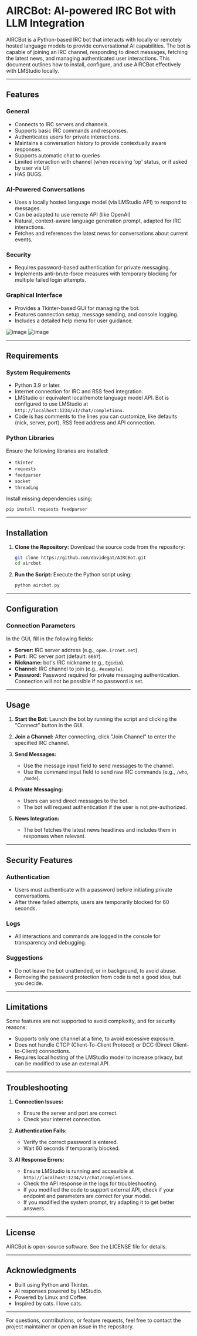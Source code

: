 # AIRCBot: AI-powered IRC Bot with LLM Integration

AIRCBot is a Python-based IRC bot that interacts with locally or remotely hosted language models to provide conversational AI capabilities. The bot is capable of joining an IRC channel, responding to direct messages, fetching the latest news, and managing authenticated user interactions. This document outlines how to install, configure, and use AIRCBot effectively with LMStudio locally.

---

## Features

### General
- Connects to IRC servers and channels.
- Supports basic IRC commands and responses.
- Authenticates users for private interactions.
- Maintains a conversation history to provide contextually aware responses.
- Supports automatic chat to queries
- Limited interaction with channel (when receiving 'op' status, or if asked by user via UI)
- HAS BUGS.

### AI-Powered Conversations
- Uses a locally hosted language model (via LMStudio API) to respond to messages.
- Can be adapted to use remote API (like OpenAI)
- Natural, context-aware language generation prompt, adapted for IRC interactions.
- Fetches and references the latest news for conversations about current events.

### Security
- Requires password-based authentication for private messaging.
- Implements anti-brute-force measures with temporary blocking for multiple failed login attempts.

### Graphical Interface
- Provides a Tkinter-based GUI for managing the bot.
- Features connection setup, message sending, and console logging.
- Includes a detailed help menu for user guidance.

![image](https://github.com/user-attachments/assets/67a12f4c-50e7-40c6-9e25-5511240a2652)
![image](https://github.com/user-attachments/assets/cb734374-d2f3-4259-af7a-8a989ddb4b2c)

---

## Requirements

### System Requirements
- Python 3.9 or later.
- Internet connection for IRC and RSS feed integration.
- LMStudio or equivalent local/remote language model API. Bot is configured to use LMStudio at `http://localhost:1234/v1/chat/completions`.
- Code is has comments to the lines you can customize, like defaults (nick, server, port), RSS feed address and API connection.

### Python Libraries
Ensure the following libraries are installed:
- `tkinter`
- `requests`
- `feedparser`
- `socket`
- `threading`

Install missing dependencies using:
```bash
pip install requests feedparser
```

---

## Installation

1. **Clone the Repository:**
   Download the source code from the repository:
   ```bash
   git clone https://github.com/davidegat/AIRCBot.git
   cd aircbot
   ```

2. **Run the Script:**
   Execute the Python script using:
   ```bash
   python aircbot.py
   ```

---

## Configuration

### Connection Parameters
In the GUI, fill in the following fields:
- **Server:** IRC server address (e.g., `open.ircnet.net`).
- **Port:** IRC server port (default: `6667`).
- **Nickname:** bot's IRC nickname (e.g., `Egidio`).
- **Channel:** IRC channel to join (e.g., `#example`).
- **Password:** Password required for private messaging authentication. Connection will not be possible if no password is set.

---

## Usage

1. **Start the Bot:**
   Launch the bot by running the script and clicking the "Connect" button in the GUI.

2. **Join a Channel:**
   After connecting, click "Join Channel" to enter the specified IRC channel.

3. **Send Messages:**
   - Use the message input field to send messages to the channel.
   - Use the command input field to send raw IRC commands (e.g., `/who`, `/mode`).

4. **Private Messaging:**
   - Users can send direct messages to the bot.
   - The bot will request authentication if the user is not pre-authorized.

5. **News Integration:**
   - The bot fetches the latest news headlines and includes them in responses when relevant.

---

## Security Features

### Authentication
- Users must authenticate with a password before initiating private conversations.
- After three failed attempts, users are temporarily blocked for 60 seconds.

### Logs
- All interactions and commands are logged in the console for transparency and debugging.

### Suggestions
- Do not leave the bot unattended, or in background, to avoid abuse.
- Removing the password protection from code is not a good idea, but you decide.
  
---

## Limitations

Some features are not supported to avoid complexity, and for security reasons:
- Supports only one channel at a time, to avoid excessive exposure.
- Does not handle CTCP (Client-To-Client Protocol) or DCC (Direct Client-to-Client) connections.
- Requires local hosting of the LMStudio model to increase privacy, but can be modified to use an external API.

---

## Troubleshooting

1. **Connection Issues:**
   - Ensure the server and port are correct.
   - Check your internet connection.

2. **Authentication Fails:**
   - Verify the correct password is entered.
   - Wait 60 seconds if temporarily blocked.

3. **AI Response Errors:**
   - Ensure LMStudio is running and accessible at `http://localhost:1234/v1/chat/completions`.
   - Check the API response in the logs for troubleshooting.
   - If you modified the code to support external API, check if your endpoint and parameters are correct for your model.
   - If you modified the system prompt, try adapting it to get better answers.

---

## License

AIRCBot is open-source software. See the LICENSE file for details.

---

## Acknowledgments

- Built using Python and Tkinter.
- AI responses powered by LMStudio.
- Powered by Linux and Coffee.
- Inspired by cats. I love cats.

---

For questions, contributions, or feature requests, feel free to contact the project maintainer or open an issue in the repository.

